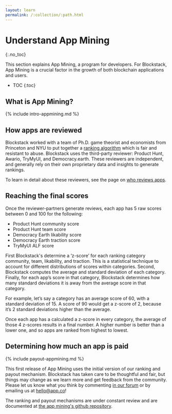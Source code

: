 ```yaml
---
layout: learn
permalink: /:collection/:path.html
---
```

# Understand App Mining
{:.no_toc}

This section explains App Mining, a program for developers. For Blockstack, App Mining is a crucial factor in the growth of both blockchain applications and users.  

* TOC
{:toc}

## What is App Mining?

{% include intro-appmining.md %}

## How apps are reviewed

Blockstack worked with a team of Ph.D. game theorist and economists from
Princeton and NYU to put together a [ranking
algorithm](https://blog.blockstack.org/app-mining-game-theory-algorithm-design/)
which is fair and resistant to abuse. Blockstack uses the third-party
reviewer: Product Hunt, Awario, TryMyUI, and Democracy.earth. These reviewers are
independent, and generally rely on their own proprietary data and insights to
generate rankings.

To learn in detail about these reviewers, see the page on [who reviews apps](app-reviewers.html).

## Reaching the final scores

Once the reviewer-partners generate reviews, each app has 5 raw scores between 0
and 100 for the following:

* Product Hunt community score
* Product Hunt team score
* Democracy Earth likability score
* Democracy Earth traction score
* TryMyUI ALF score

First Blockstack's determine a ‘z-score’ for each ranking category community,
team, likability, and traction. This is a statistical technique to account for
different distributions of scores within categories. Second, Blockstack computes
the average and standard deviation of each category. Finally, for each app’s
score in that category, Blockstack determines how many standard deviations it is
away from the average score in that category.

For example, let’s say a category has an average score of 60, with a standard
deviation of 15. A score of 90 would get a z-score of 2, because it’s 2 standard
deviations higher than the average.

Once each app has a calculated a z-score in every category, the average of those
4 z-scores results in a final number. A higher number is better than a lower
one, and so apps are ranked from highest to lowest.


## Determining how much an app is paid

{% include payout-appmining.md %}

This first release of App Mining uses the initial version of our ranking and
payout mechanism. Blockstack has taken care to be thoughtful and fair, but
things may change as we learn more and get feedback from the community. Please
let us know what you think by commenting <a href="https://forum.blockstack.org"
target="\_blank">in our forum</a> or by emailing us at <hello@app.co>!

The ranking and payout mechanisms are under constant review and are documented at <a href="https://github.com/blockstack/app-mining">the app mining's github repository</a>.
